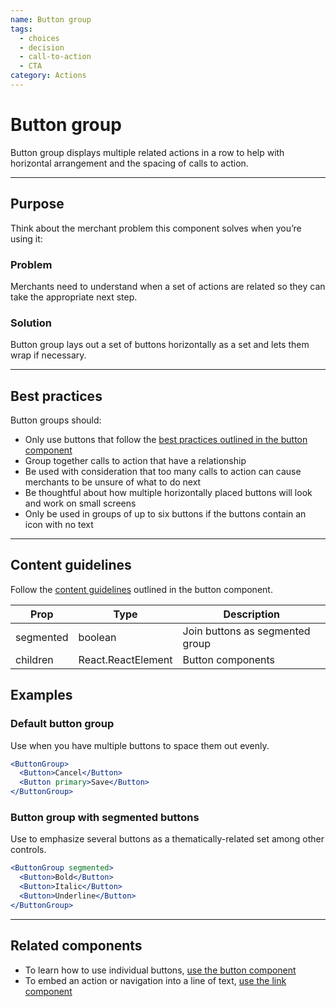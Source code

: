 ```yaml
---
name: Button group
tags:
  - choices
  - decision
  - call-to-action
  - CTA
category: Actions
---
```


# Button group

Button group displays multiple related actions in a row to help with horizontal
arrangement and the spacing of calls to action.

---

## Purpose

Think about the merchant problem this component solves when you’re using it:

### Problem

Merchants need to understand when a set of actions are related so they can take
the appropriate next step.

### Solution

Button group lays out a set of buttons horizontally as a set and lets them wrap
if necessary.

---

## Best practices

Button groups should:

* Only use buttons that follow the
[best practices outlined in the button component](/component/button)
* Group together calls to action that have a relationship
* Be used with consideration that too many calls to action can cause merchants
to be unsure of what to do next
* Be thoughtful about how multiple horizontally placed buttons will look and work
on small screens
* Only be used in groups of up to six buttons if the buttons contain an icon
with no text

---

## Content guidelines

Follow the [content guidelines](/components/button#content-guidelines)
outlined in the button component.


| Prop | Type | Description |
| ---- | ---- | ----------- |
| segmented | boolean | Join buttons as segmented group |
| children | React.ReactElement | Button components |

## Examples

### Default button group

Use when you have multiple buttons to space them out evenly.

```jsx
<ButtonGroup>
  <Button>Cancel</Button>
  <Button primary>Save</Button>
</ButtonGroup>
```

### Button group with segmented buttons

Use to emphasize several buttons as a thematically-related set among other controls.

```jsx
<ButtonGroup segmented>
  <Button>Bold</Button>
  <Button>Italic</Button>
  <Button>Underline</Button>
</ButtonGroup>
```
---

## Related components

* To learn how to use individual buttons, [use the button component](/components/actions/button)
* To embed an action or navigation into a line of text, [use the link component](/components/navigation/link)
